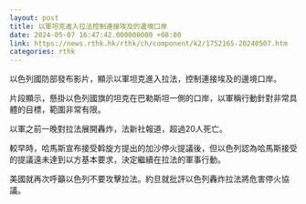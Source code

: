```yaml
---
layout: post
title: 以軍坦克進入拉法控制連接埃及的邊境口岸
date: 2024-05-07 16:47:42.000000000 +08:00
link: https://news.rthk.hk/rthk/ch/component/k2/1752165-20240507.htm
categories: rthk
---
```


以色列國防部發布影片，顯示以軍坦克進入拉法，控制連接埃及的邊境口岸。

片段顯示，懸掛以色列國旗的坦克在巴勒斯坦一側的口岸，以軍稱行動針對非常具體的目標，範圍非常有限。

以軍之前一晚對拉法展開轟炸，法新社報道，超過20人死亡。

較早時，哈馬斯宣布接受斡旋方提出的加沙停火提議後，但以色列認為哈馬斯接受的提議遠未達到以方基本要求，決定繼續在拉法的軍事行動。

美國就再次呼籲以色列不要攻擊拉法。約旦就批評以色列轟炸拉法將危害停火協議。
